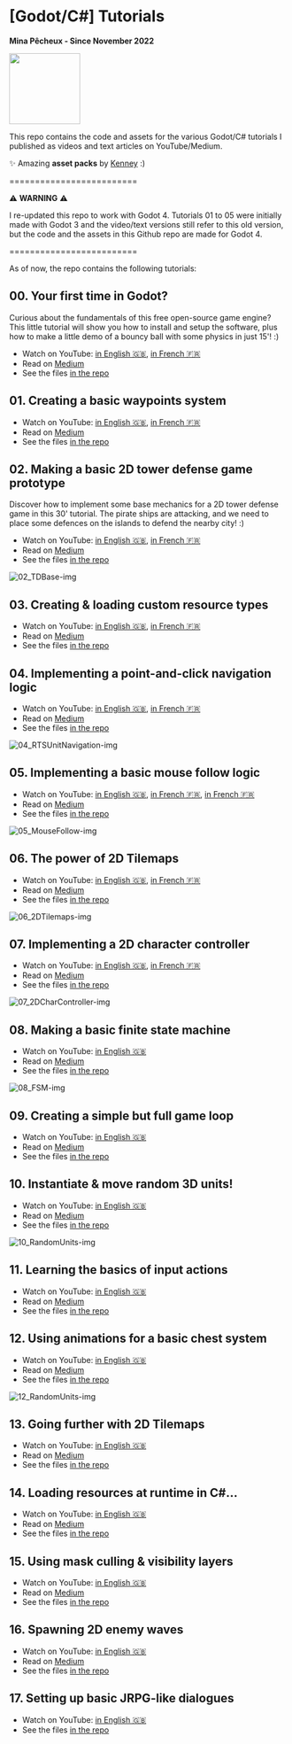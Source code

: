 # [Godot/C#] Tutorials

**Mina Pêcheux - Since November 2022**

<img style="width: 128px" src="doc/godot-small.png" />

This repo contains the code and assets for the various Godot/C# tutorials I published as videos and text articles on YouTube/Medium.

✨ Amazing **asset packs** by [Kenney](https://kenney.nl/) :)

=========================

⚠️ **WARNING** ⚠️

I re-updated this repo to work with Godot 4. Tutorials 01 to 05 were initially made with Godot 3 and the video/text versions still refer to this old version, but the code and the assets in this Github repo are made for Godot 4.

=========================

As of now, the repo contains the following tutorials:

## 00. Your first time in Godot?

Curious about the fundamentals of this free open-source game engine? This little tutorial will show you how to install and setup the software, plus how to make a little demo of a bouncy ball with some physics in just 15'! :)

- Watch on YouTube: [in English 🇬🇧](https://www.youtube.com/watch?v=N3XaN_R38Jc), [in French 🇫🇷](https://www.youtube.com/watch?v=pKjhV6HPPU8)
- Read on [Medium](https://mina-pecheux.medium.com/a-short-beginners-guide-to-discovering-godot-d1bbae89d26a)
- See the files [in the repo](/00-Basic/)

## 01. Creating a basic waypoints system

- Watch on YouTube: [in English 🇬🇧](https://www.youtube.com/watch?v=EZINSDERTW8), [in French 🇫🇷](https://www.youtube.com/watch?v=vvC3uiIkIBQ)
- Read on [Medium](https://mina-pecheux.medium.com/creating-a-waypoints-system-in-godot-c-faac2a44924d)
- See the files [in the repo](/01-Waypoints)

## 02. Making a basic 2D tower defense game prototype

Discover how to implement some base mechanics for a 2D tower defense game in this 30' tutorial. The pirate ships are attacking, and we need to place some defences on the islands to defend the nearby city! :)

- Watch on YouTube: [in English 🇬🇧](https://www.youtube.com/watch?v=N0LHUOcKXAQ), [in French 🇫🇷](https://www.youtube.com/watch?v=_v_EZRkoJ68)
- Read on [Medium](https://mina-pecheux.medium.com/making-a-simple-2d-tower-defense-game-in-godot-c-a70a5a9d2bf3)
- See the files [in the repo](/02-TDBase)

![02_TDBase-img](/doc/02_TDBase-img.jpg)

## 03. Creating & loading custom resource types

- Watch on YouTube: [in English 🇬🇧](https://www.youtube.com/watch?v=yUmY3Gi3z5U), [in French 🇫🇷](https://www.youtube.com/watch?v=myJBzY7bu8k)
- Read on [Medium](https://medium.com/p/creating-loading-custom-data-in-godot-c-ff14de97bc57)
- See the files [in the repo](/03-TDLoadData)

## 04. Implementing a point-and-click navigation logic

- Watch on YouTube: [in English 🇬🇧](https://www.youtube.com/watch?v=ZnM_nXSoXQ0), [in French 🇫🇷](https://www.youtube.com/watch?v=nUvPq5sanJc)
- Read on [Medium](https://mina-pecheux.medium.com/implementing-a-point-and-click-navigation-in-godot-c-166e253b2b45)
- See the files [in the repo](/04-RTSUnitNavigation/)

![04_RTSUnitNavigation-img](/doc/04_RTSUnitNavigation-img.jpg)

## 05. Implementing a basic mouse follow logic

- Watch on YouTube: [in English 🇬🇧](https://youtu.be/FuuxC4G60lU), [in French 🇫🇷](https://youtu.be/3_7Z0IIT8Rg), [in French 🇫🇷](https://youtu.be/3_7Z0IIT8Rg)
- Read on [Medium](https://mina-pecheux.medium.com/implementing-a-basic-mouse-follow-logic-in-godot-c-ae51f0859a95)
- See the files [in the repo](/05-MouseFollow/)

![05_MouseFollow-img](/doc/05_MouseFollow-img.jpg)

## 06. The power of 2D Tilemaps

- Watch on YouTube: [in English 🇬🇧](https://www.youtube.com/watch?v=DhD8ltK3NWo), [in French 🇫🇷](https://www.youtube.com/watch?v=vFhg3nwwsWw)
- Read on [Medium](https://mina-pecheux.medium.com/the-power-of-godots-2d-tilemaps-997dd2293e82)
- See the files [in the repo](/06-2DTilemaps/)

![06_2DTilemaps-img](/doc/06_Tilemaps.png)

## 07. Implementing a 2D character controller

- Watch on YouTube: [in English 🇬🇧](https://youtu.be/b7UNuZ-s_Kg), [in French 🇫🇷](https://www.youtube.com/watch?v=aa03rwqeAtA)
- Read on [Medium](https://mina-pecheux.medium.com/implementing-a-simple-2d-character-controller-godot-4-c-9f4fe4f24288)
- See the files [in the repo](/07-2DCharacterController/)

![07_2DCharController-img](/doc/07_2DCharController.gif)

## 08. Making a basic finite state machine

- Watch on YouTube: [in English 🇬🇧](https://www.youtube.com/watch?v=Kcg1SEgDqyk)
- Read on [Medium](https://mina-pecheux.medium.com/making-a-basic-finite-state-machine-godot4-c-fe5ccc0e8cd7)
- See the files [in the repo](/08-FSM/)

![08_FSM-img](/doc/08_FSM.gif)

## 09. Creating a simple but full game loop

- Watch on YouTube: [in English 🇬🇧](https://www.youtube.com/watch?v=_hkSCSvk4_4)
- Read on [Medium](https://medium.com/p/4d5586c67f79)
- See the files [in the repo](/09-GameLoop/)

## 10. Instantiate & move random 3D units!

- Watch on YouTube: [in English 🇬🇧](https://www.youtube.com/watch?v=v7EUsWQKRko)
- Read on [Medium](https://medium.com/p/9f4fe4f24288)
- See the files [in the repo](/10-RandomUnits/)

![10_RandomUnits-img](/doc/10_RandomUnits.gif)

## 11. Learning the basics of input actions

- Watch on YouTube: [in English 🇬🇧](https://youtu.be/uZvDAgXpPOU)
- Read on [Medium](https://mina-pecheux.medium.com/learning-the-basics-of-input-actions-godot-4-c-42458db5d1fc)
- See the files [in the repo](/11-InputActions/)

## 12. Using animations for a basic chest system

- Watch on YouTube: [in English 🇬🇧](https://youtu.be/dp-BZMYfPdM)
- Read on [Medium](https://mina-pecheux.medium.com/using-animations-to-make-a-simple-chest-system-godot-4-c-34a66747946e)
- See the files [in the repo](/12-Animations/)

![12_RandomUnits-img](/doc/12_Animations.gif)

## 13. Going further with 2D Tilemaps

- Watch on YouTube: [in English 🇬🇧](https://youtu.be/HLGHiY7lw5A)
- Read on [Medium](https://medium.com/p/4c77ad6445ad)
- See the files [in the repo](/13-Tilemaps2/)

## 14. Loading resources at runtime in C#...

- Watch on YouTube: [in English 🇬🇧](https://youtu.be/_m4L36SfijA)
- Read on [Medium](https://medium.com/p/2dc87ad97c89)
- See the files [in the repo](/14-LoadResources/)

## 15. Using mask culling & visibility layers

- Watch on YouTube: [in English 🇬🇧](https://youtu.be/UqQyBv4htqw)
- Read on [Medium](https://mina-pecheux.medium.com/using-mask-culling-visibility-layers-godot-4-c-7d3b8b0415d5)
- See the files [in the repo](/15-VisibilityLayers/)

## 16. Spawning 2D enemy waves

- Watch on YouTube: [in English 🇬🇧](https://www.youtube.com/watch?v=GA024FqDzV0)
- Read on [Medium](https://mina-pecheux.medium.com/spawning-2d-enemy-waves-godot-4-c-509f6048d001)
- See the files [in the repo](/16-EnemyWaves/)

## 17. Setting up basic JRPG-like dialogues

- Watch on YouTube: [in English 🇬🇧](https://www.youtube.com/watch?v=L-OaaiJk22w)
- See the files [in the repo](/17-BasicDialogue/)
